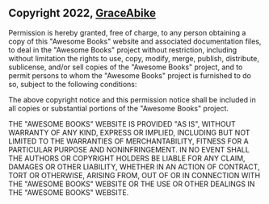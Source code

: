 ## Copyright 2022, [GraceAbike](https://github.com/GraceAbike)

Permission is hereby granted, free of charge, to any person obtaining a copy of this "Awesome Books" website and associated documentation files, to deal in the "Awesome Books" project without restriction, including without limitation the rights to use, copy, modify, merge, publish, distribute, sublicense, and/or sell copies of the "Awesome Books" project, and to permit persons to whom the "Awesome Books" project is furnished to do so, subject to the following conditions:

The above copyright notice and this permission notice shall be included in all copies or substantial portions of the "Awesome Books" project.

THE "AWESOME BOOKS" WEBSITE IS PROVIDED "AS IS", WITHOUT WARRANTY OF ANY KIND, EXPRESS OR IMPLIED, INCLUDING BUT NOT LIMITED TO THE WARRANTIES OF MERCHANTABILITY, FITNESS FOR A PARTICULAR PURPOSE AND NONINFRINGEMENT. IN NO EVENT SHALL THE AUTHORS OR COPYRIGHT HOLDERS BE LIABLE FOR ANY CLAIM, DAMAGES OR OTHER LIABILITY, WHETHER IN AN ACTION OF CONTRACT, TORT OR OTHERWISE, ARISING FROM, OUT OF OR IN CONNECTION WITH THE "AWESOME BOOKS" WEBSITE OR THE USE OR OTHER DEALINGS IN THE "AWESOME BOOKS" WEBSITE.
